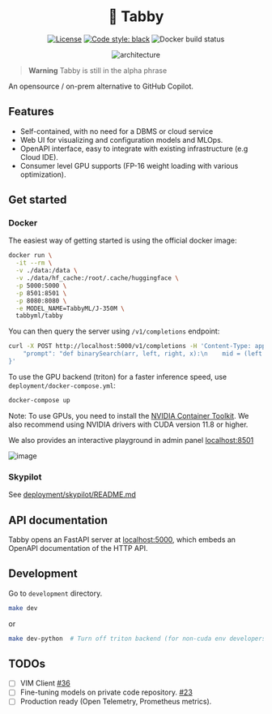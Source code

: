 <div align="center">

# 🐾 Tabby

[![License](https://img.shields.io/badge/License-Apache_2.0-blue.svg)](https://opensource.org/licenses/Apache-2.0)
[![Code style: black](https://img.shields.io/badge/code%20style-black-000000.svg)](https://github.com/psf/black)
![Docker build status](https://img.shields.io/github/actions/workflow/status/TabbyML/tabby/docker.yml?label=docker%20image%20build)

![architecture](https://user-images.githubusercontent.com/388154/229353706-230d70e1-7d09-48e2-a884-4da768bccf6f.png)

</div>

> **Warning**
> Tabby is still in the alpha phrase

An opensource / on-prem alternative to GitHub Copilot.

## Features

* Self-contained, with no need for a DBMS or cloud service
* Web UI for visualizing and configuration models and MLOps.
* OpenAPI interface, easy to integrate with existing infrastructure (e.g Cloud IDE).
* Consumer level GPU supports (FP-16 weight loading with various optimization).

## Get started

### Docker

The easiest way of getting started is using the official docker image:
```bash
docker run \
  -it --rm \
  -v ./data:/data \
  -v ./data/hf_cache:/root/.cache/huggingface \
  -p 5000:5000 \
  -p 8501:8501 \
  -p 8080:8080 \
  -e MODEL_NAME=TabbyML/J-350M \
  tabbyml/tabby
```

You can then query the server using `/v1/completions` endpoint:
```bash
curl -X POST http://localhost:5000/v1/completions -H 'Content-Type: application/json' --data '{
    "prompt": "def binarySearch(arr, left, right, x):\n    mid = (left +"
}'
```

To use the GPU backend (triton) for a faster inference speed, use `deployment/docker-compose.yml`:
```bash
docker-compose up
```
Note: To use GPUs, you need to install the [NVIDIA Container Toolkit](https://docs.nvidia.com/datacenter/cloud-native/container-toolkit/install-guide.html). We also recommend using NVIDIA drivers with CUDA version 11.8 or higher.

We also provides an interactive playground in admin panel [localhost:8501](http://localhost:8501)

![image](https://user-images.githubusercontent.com/388154/227792390-ec19e9b9-ebbb-4a94-99ca-8a142ffb5e46.png)

### Skypilot
See [deployment/skypilot/README.md](./deployment/skypilot/README.md)

## API documentation

Tabby opens an FastAPI server at [localhost:5000](https://localhost:5000), which embeds an OpenAPI documentation of the HTTP API.

## Development

Go to `development` directory.
```bash
make dev
```
or
```bash
make dev-python  # Turn off triton backend (for non-cuda env developers)
```

## TODOs

* [ ] VIM Client [#36](https://github.com/TabbyML/tabby/issues/36)
* [ ] Fine-tuning models on private code repository. [#23](https://github.com/TabbyML/tabby/issues/23)
* [ ] Production ready (Open Telemetry, Prometheus metrics).

